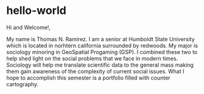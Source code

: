 # hello-world

Hi and Welcome!, 

My name is Thomas N. Ramirez. I am a senior at Humboldt State University which is located in norhtern california surrounded by redwoods. 
My major is sociology minoring in GeoSpatial Progaming (GSP). I combined these two to help shed light on the social problems that we face in modern times. Sociology will help me translate scientific data to the general mass making them gain awareness of the complexity of current social issues. What I hope to accomplish this semester is a portfolio filled with counter cartography. 
